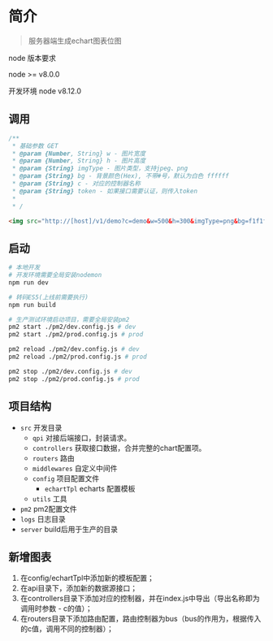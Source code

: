 # 简介

> 服务器端生成echart图表位图

node 版本要求

node >= v8.0.0

开发环境 node v8.12.0

## 调用

```javascript
/**
 * 基础参数 GET
 * @param {Number, String} w - 图片宽度
 * @param {Number, String} h - 图片高度
 * @param {String} imgType - 图片类型，支持jpeg、png
 * @param {String} bg - 背景颜色(Hex), 不带#号，默认为白色 ffffff
 * @param {String} c - 对应的控制器名称
 * @param {String} token - 如果接口需要认证，则传入token
 * 
 * /
```

```html
<img src="http://[host]/v1/demo?c=demo&w=500&h=300&imgType=png&bg=f1f1f1">
```

## 启动

```bash
# 本地开发
# 开发环境需要全局安装nodemon
npm run dev

# 转码ES5(上线前需要执行)
npm run build

# 生产测试环境启动项目，需要全局安装pm2
pm2 start ./pm2/dev.config.js # dev
pm2 start ./pm2/prod.config.js # prod

pm2 reload ./pm2/dev.config.js # dev
pm2 reload ./pm2/prod.config.js # prod

pm2 stop ./pm2/dev.config.js # dev
pm2 stop ./pm2/prod.config.js # prod
```

## 项目结构

- `src` 开发目录
  - `qpi` 对接后端接口，封装请求。
  - `controllers` 获取接口数据，合并完整的chart配置项。
  - `routers` 路由
  - `middlewares` 自定义中间件
  - `config` 项目配置文件
    - `echartTpl` echarts 配置模板
  - `utils` 工具
- `pm2` pm2配置文件
- `logs` 日志目录
- `server` build后用于生产的目录

## 新增图表

1. 在config/echartTpl中添加新的模板配置；
2. 在api目录下，添加新的数据源接口；
3. 在controllers目录下添加对应的控制器，并在index.js中导出（导出名称即为调用时参数 - c的值）；
4. 在routers目录下添加路由配置，路由控制器为bus（bus的作用为，根据传入的c值，调用不同的控制器）；